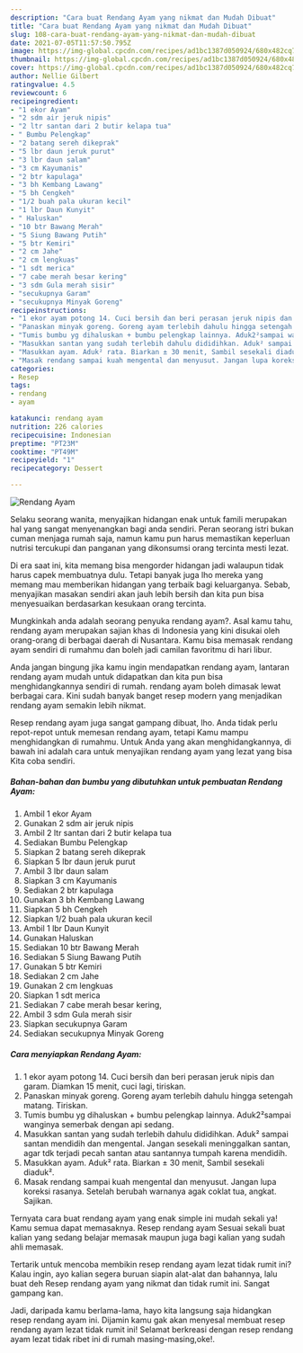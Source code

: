 ```yaml
---
description: "Cara buat Rendang Ayam yang nikmat dan Mudah Dibuat"
title: "Cara buat Rendang Ayam yang nikmat dan Mudah Dibuat"
slug: 108-cara-buat-rendang-ayam-yang-nikmat-dan-mudah-dibuat
date: 2021-07-05T11:57:50.795Z
image: https://img-global.cpcdn.com/recipes/ad1bc1387d050924/680x482cq70/rendang-ayam-foto-resep-utama.jpg
thumbnail: https://img-global.cpcdn.com/recipes/ad1bc1387d050924/680x482cq70/rendang-ayam-foto-resep-utama.jpg
cover: https://img-global.cpcdn.com/recipes/ad1bc1387d050924/680x482cq70/rendang-ayam-foto-resep-utama.jpg
author: Nellie Gilbert
ratingvalue: 4.5
reviewcount: 6
recipeingredient:
- "1 ekor Ayam"
- "2 sdm air jeruk nipis"
- "2 ltr santan dari 2 butir kelapa tua"
- " Bumbu Pelengkap"
- "2 batang sereh dikeprak"
- "5 lbr daun jeruk purut"
- "3 lbr daun salam"
- "3 cm Kayumanis"
- "2 btr kapulaga"
- "3 bh Kembang Lawang"
- "5 bh Cengkeh"
- "1/2 buah pala ukuran kecil"
- "1 lbr Daun Kunyit"
- " Haluskan"
- "10 btr Bawang Merah"
- "5 Siung Bawang Putih"
- "5 btr Kemiri"
- "2 cm Jahe"
- "2 cm lengkuas"
- "1 sdt merica"
- "7 cabe merah besar kering"
- "3 sdm Gula merah sisir"
- "secukupnya Garam"
- "secukupnya Minyak Goreng"
recipeinstructions:
- "1 ekor ayam potong 14. Cuci bersih dan beri perasan jeruk nipis dan garam. Diamkan 15 menit, cuci lagi, tiriskan."
- "Panaskan minyak goreng. Goreng ayam terlebih dahulu hingga setengah matang. Tiriskan."
- "Tumis bumbu yg dihaluskan + bumbu pelengkap lainnya. Aduk2²sampai wanginya semerbak dengan api sedang."
- "Masukkan santan yang sudah terlebih dahulu dididihkan. Aduk² sampai santan mendidih dan mengental. Jangan sesekali meninggalkan santan, agar tdk terjadi pecah santan atau santannya tumpah karena mendidih."
- "Masukkan ayam. Aduk² rata. Biarkan ± 30 menit, Sambil sesekali diaduk²."
- "Masak rendang sampai kuah mengental dan menyusut. Jangan lupa koreksi rasanya. Setelah berubah warnanya agak coklat tua, angkat. Sajikan."
categories:
- Resep
tags:
- rendang
- ayam

katakunci: rendang ayam 
nutrition: 226 calories
recipecuisine: Indonesian
preptime: "PT23M"
cooktime: "PT49M"
recipeyield: "1"
recipecategory: Dessert

---
```



![Rendang Ayam](https://img-global.cpcdn.com/recipes/ad1bc1387d050924/680x482cq70/rendang-ayam-foto-resep-utama.jpg)

Selaku seorang wanita, menyajikan hidangan enak untuk famili merupakan hal yang sangat menyenangkan bagi anda sendiri. Peran seorang istri bukan cuman menjaga rumah saja, namun kamu pun harus memastikan keperluan nutrisi tercukupi dan panganan yang dikonsumsi orang tercinta mesti lezat.

Di era  saat ini, kita memang bisa mengorder hidangan jadi walaupun tidak harus capek membuatnya dulu. Tetapi banyak juga lho mereka yang memang mau memberikan hidangan yang terbaik bagi keluarganya. Sebab, menyajikan masakan sendiri akan jauh lebih bersih dan kita pun bisa menyesuaikan berdasarkan kesukaan orang tercinta. 



Mungkinkah anda adalah seorang penyuka rendang ayam?. Asal kamu tahu, rendang ayam merupakan sajian khas di Indonesia yang kini disukai oleh orang-orang di berbagai daerah di Nusantara. Kamu bisa memasak rendang ayam sendiri di rumahmu dan boleh jadi camilan favoritmu di hari libur.

Anda jangan bingung jika kamu ingin mendapatkan rendang ayam, lantaran rendang ayam mudah untuk didapatkan dan kita pun bisa menghidangkannya sendiri di rumah. rendang ayam boleh dimasak lewat berbagai cara. Kini sudah banyak banget resep modern yang menjadikan rendang ayam semakin lebih nikmat.

Resep rendang ayam juga sangat gampang dibuat, lho. Anda tidak perlu repot-repot untuk memesan rendang ayam, tetapi Kamu mampu menghidangkan di rumahmu. Untuk Anda yang akan menghidangkannya, di bawah ini adalah cara untuk menyajikan rendang ayam yang lezat yang bisa Kita coba sendiri.

<!--inarticleads1-->

##### Bahan-bahan dan bumbu yang dibutuhkan untuk pembuatan Rendang Ayam:

1. Ambil 1 ekor Ayam
1. Gunakan 2 sdm air jeruk nipis
1. Ambil 2 ltr santan dari 2 butir kelapa tua
1. Sediakan  Bumbu Pelengkap
1. Siapkan 2 batang sereh dikeprak
1. Siapkan 5 lbr daun jeruk purut
1. Ambil 3 lbr daun salam
1. Siapkan 3 cm Kayumanis
1. Sediakan 2 btr kapulaga
1. Gunakan 3 bh Kembang Lawang
1. Siapkan 5 bh Cengkeh
1. Siapkan 1/2 buah pala ukuran kecil
1. Ambil 1 lbr Daun Kunyit
1. Gunakan  Haluskan
1. Sediakan 10 btr Bawang Merah
1. Sediakan 5 Siung Bawang Putih
1. Gunakan 5 btr Kemiri
1. Sediakan 2 cm Jahe
1. Gunakan 2 cm lengkuas
1. Siapkan 1 sdt merica
1. Sediakan 7 cabe merah besar kering,
1. Ambil 3 sdm Gula merah sisir
1. Siapkan secukupnya Garam
1. Sediakan secukupnya Minyak Goreng




<!--inarticleads2-->

##### Cara menyiapkan Rendang Ayam:

1. 1 ekor ayam potong 14. Cuci bersih dan beri perasan jeruk nipis dan garam. Diamkan 15 menit, cuci lagi, tiriskan.
1. Panaskan minyak goreng. Goreng ayam terlebih dahulu hingga setengah matang. Tiriskan.
1. Tumis bumbu yg dihaluskan + bumbu pelengkap lainnya. Aduk2²sampai wanginya semerbak dengan api sedang.
1. Masukkan santan yang sudah terlebih dahulu dididihkan. Aduk² sampai santan mendidih dan mengental. Jangan sesekali meninggalkan santan, agar tdk terjadi pecah santan atau santannya tumpah karena mendidih.
1. Masukkan ayam. Aduk² rata. Biarkan ± 30 menit, Sambil sesekali diaduk².
1. Masak rendang sampai kuah mengental dan menyusut. Jangan lupa koreksi rasanya. Setelah berubah warnanya agak coklat tua, angkat. Sajikan.




Ternyata cara buat rendang ayam yang enak simple ini mudah sekali ya! Kamu semua dapat memasaknya. Resep rendang ayam Sesuai sekali buat kalian yang sedang belajar memasak maupun juga bagi kalian yang sudah ahli memasak.

Tertarik untuk mencoba membikin resep rendang ayam lezat tidak rumit ini? Kalau ingin, ayo kalian segera buruan siapin alat-alat dan bahannya, lalu buat deh Resep rendang ayam yang nikmat dan tidak rumit ini. Sangat gampang kan. 

Jadi, daripada kamu berlama-lama, hayo kita langsung saja hidangkan resep rendang ayam ini. Dijamin kamu gak akan menyesal membuat resep rendang ayam lezat tidak rumit ini! Selamat berkreasi dengan resep rendang ayam lezat tidak ribet ini di rumah masing-masing,oke!.

